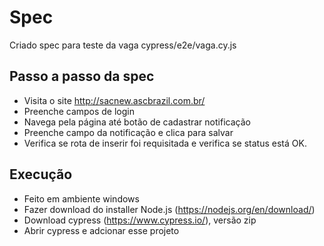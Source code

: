 # Spec

Criado spec para teste da vaga cypress/e2e/vaga.cy.js

## Passo a passo da spec
- Visita o site http://sacnew.ascbrazil.com.br/
- Preenche campos de login
- Navega pela página até botão de cadastrar notificação
- Preenche campo da notificação e clica para salvar
- Verifica se rota de inserir foi requisitada e verifica se status está OK.

## Execução
- Feito em ambiente windows
- Fazer download do installer Node.js (https://nodejs.org/en/download/)
- Download cypress (https://www.cypress.io/), versão zip
- Abrir cypress e adcionar esse projeto
